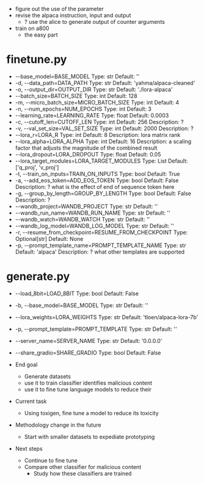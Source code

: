 - figure out the use of the parameter
- revise the alpaca instruction, input and output
  - ? use the alice to generate output of counter arguments
- train on a800
  - the easy part

# finetune.py
- --base_model=BASE_MODEL
    Type: str
    Default: ''
- -d, --data_path=DATA_PATH
    Type: str
    Default: 'yahma/alpaca-cleaned'
- -o, --output_dir=OUTPUT_DIR
    Type: str
    Default: './lora-alpaca'
- --batch_size=BATCH_SIZE
    Type: int
    Default: 128
- -m, --micro_batch_size=MICRO_BATCH_SIZE
    Type: int
    Default: 4
- -n, --num_epochs=NUM_EPOCHS
    Type: int
    Default: 3
- --learning_rate=LEARNING_RATE
    Type: float
    Default: 0.0003
- -c, --cutoff_len=CUTOFF_LEN
    Type: int
    Default: 256
    Description: ?
- -v, --val_set_size=VAL_SET_SIZE
    Type: int
    Default: 2000
    Description: ?
- --lora_r=LORA_R
    Type: int
    Default: 8
    Description: lora matrix rank
- --lora_alpha=LORA_ALPHA
    Type: int
    Default: 16
    Description: a scaling factor that adjusts the magnitude of the combined result
- --lora_dropout=LORA_DROPOUT
    Type: float
    Default: 0.05
- --lora_target_modules=LORA_TARGET_MODULES
    Type: List
    Default: ['q_proj', 'v_proj']
- -t, --train_on_inputs=TRAIN_ON_INPUTS
    Type: bool
    Default: True
- -a, --add_eos_token=ADD_EOS_TOKEN
    Type: bool
    Default: False
    Description: ? what is the effect of end of sequence token here
- -g, --group_by_length=GROUP_BY_LENGTH
    Type: bool
    Default: False
    Description: ?
- --wandb_project=WANDB_PROJECT
    Type: str
    Default: ''
- --wandb_run_name=WANDB_RUN_NAME
    Type: str
    Default: ''
- --wandb_watch=WANDB_WATCH
    Type: str
    Default: ''
- --wandb_log_model=WANDB_LOG_MODEL
    Type: str
    Default: ''
- -r, --resume_from_checkpoint=RESUME_FROM_CHECKPOINT
    Type: Optional[str]
    Default: None
- -p, --prompt_template_name=PROMPT_TEMPLATE_NAME
    Type: str
    Default: 'alpaca'
    Description: ? what other templates are supported


# generate.py
- --load_8bit=LOAD_8BIT
      Type: bool
      Default: False
- -b, --base_model=BASE_MODEL
      Type: str
      Default: ''
- --lora_weights=LORA_WEIGHTS
      Type: str
      Default: 'tloen/alpaca-lora-7b'
- -p, --prompt_template=PROMPT_TEMPLATE
      Type: str
      Default: ''
- --server_name=SERVER_NAME
      Type: str
      Default: '0.0.0.0'
- --share_gradio=SHARE_GRADIO
      Type: bool
      Default: False


- End goal
  - Generate datasets
  - use it to train classifier identifies malicious content
  - use it to fine tune language models to reduce their 
- Current task
  - Using toxigen, fine tune a model to reduce its toxicity

- Methodology change in the future
  - Start with smaller datasets to expediate prototyping


- Next steps
  - Continue to fine tune
  - Compare other classifier for malicious content
    - Study how these classifiers are trained
